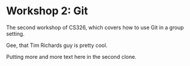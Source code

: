 # Workshop 2: Git

The second workshop of CS326, which covers how to use Git in a group setting.

Gee, that Tim Richards guy is pretty cool.

Putting more and more text here in the second clone.
